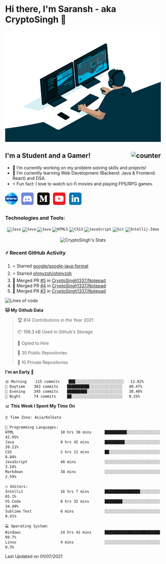 # Hi there, I'm Saransh - aka CryptoSingh 👋

<div align="center">
<img src="https://github.com/CryptoSingh1337/CryptoSingh1337/blob/master/icons/code.gif" height="360px" width="640px" alt="gif"/>
</div>

## I'm a Student and a Gamer!<img src="https://komarev.com/ghpvc/?username=cryptosingh1337" alt="counter" align="right"/>

- 🔭 I’m currently working on my problem solving skills and projects!
- 🌱 I’m currently learning Web Development (Backend: Java & Frontend: React) and DSA.
- ⚡ Fun fact: I love to watch sci-fi movies and playing FPS/RPG games.

<a href="https://cryptosingh1337.github.io/" target="_blank"><img alt="website" height="40px" width="40px" src="./icons/world-wide-web.svg"/></a>&nbsp;&nbsp;
<a href="https://discord.gg/6efHuzv" target="_blank"><img alt="discord" height="40px" width="40px" src="https://raw.githubusercontent.com/edent/SuperTinyIcons/master/images/svg/discord.svg"/></a>&nbsp;&nbsp;
<a href="https://cryptosingh1337.medium.com/" target="_blank"><img alt="Medium" height="40px" width="40px" src="https://raw.githubusercontent.com/edent/SuperTinyIcons/master/images/svg/medium.svg"/></a>&nbsp;&nbsp;
<a href="https://www.youtube.com/cryptosingh" target="_blank"><img alt="youtube" height="40px" width="40px" src="https://raw.githubusercontent.com/edent/SuperTinyIcons/master/images/svg/youtube.svg"/></a>&nbsp;&nbsp;
<a href="https://www.linkedin.com/in/saransh-kumar-2k19/" target="_blank"><img alt="linkedin" height="40px" width="40px" src="https://raw.githubusercontent.com/edent/SuperTinyIcons/master/images/svg/linkedin.svg"/></a>

##

### Technologies and Tools:

<div align="center">
<code><img alt="Java" height="40px" width="40px" src="https://raw.githubusercontent.com/tomchen/stack-icons/master/logos/java.svg" title="Java"/></code>
<code><img alt="Java" height="40px" width="40px" src="https://raw.githubusercontent.com/tomchen/stack-icons/master/logos/spring.svg" title="Spring"/></code>
<code><img alt="Java" height="40px" width="40px" src="https://raw.githubusercontent.com/tomchen/stack-icons/master/logos/hibernate.svg" title="Hibernate"/></code>
<code><img alt="HTML5" height="40px" width="40px" src="https://raw.githubusercontent.com/tomchen/stack-icons/master/logos/html-5.svg" title="HTML5"/></code>
<code><img alt="CSS3" height="40px" width="40px" src="https://raw.githubusercontent.com/tomchen/stack-icons/master/logos/css-3.svg" title="CSS3"/></code>
<code><img alt="JavaScript" height="40px" width="40px" src="https://raw.githubusercontent.com/tomchen/stack-icons/master/logos/bootstrap.svg" title="Bootstrap"/></code>
<code><img alt="Git" height="40px" width="40px" src="https://raw.githubusercontent.com/tomchen/stack-icons/master/logos/git-icon.svg" title="Git"/></code>
<code><img alt="Intellij-Idea" height="40px" width="40px" src="https://raw.githubusercontent.com/tomchen/stack-icons/master/logos/intellij-idea.svg" title="Intellij-IDEA"/></code>
</div>
<br>
<div align="center">
<img  alt="CryptoSingh's Stats" src="https://github-readme-stats.vercel.app/api?username=CryptoSingh1337&show_icons=true&bg_color=FFFFFF&title_color=003140&icon_color=003140&text_color=0486AA" title="Stats"/>
</div>

### ⚡ Recent GitHub Activity

<!--RECENT_ACTIVITY:start-->
1. ⭐ Starred [google/google-java-format](https://github.com/google/google-java-format)
2. ⭐ Starred [ohmyzsh/ohmyzsh](https://github.com/ohmyzsh/ohmyzsh)
3. 🎉 Merged PR [#5](https://github.com/CryptoSingh1337/Notepad/pull/5) in [CryptoSingh1337/Notepad](https://github.com/CryptoSingh1337/Notepad)
4. 🎉 Merged PR [#4](https://github.com/CryptoSingh1337/Notepad/pull/4) in [CryptoSingh1337/Notepad](https://github.com/CryptoSingh1337/Notepad)
5. 🎉 Merged PR [#3](https://github.com/CryptoSingh1337/Notepad/pull/3) in [CryptoSingh1337/Notepad](https://github.com/CryptoSingh1337/Notepad)
<!--RECENT_ACTIVITY:end-->


<!--START_SECTION:waka-->
![Lines of code](https://img.shields.io/badge/From%20Hello%20World%20I%27ve%20Written-402546%20lines%20of%20code-blue)

**🐱 My Github Data** 

> 🏆 814 Contributions in the Year 2021
 > 
> 📦 198.3 kB Used in Github's Storage 
 > 
> 💼 Opted to Hire
 > 
> 📜 30 Public Repositories 
 > 
> 🔑 10 Private Repositories  
 > 
**I'm an Early 🐤** 

```text
🌞 Morning    115 commits    ███░░░░░░░░░░░░░░░░░░░░░░   12.82% 
🌆 Daytime    363 commits    ██████████░░░░░░░░░░░░░░░   40.47% 
🌃 Evening    345 commits    █████████░░░░░░░░░░░░░░░░   38.46% 
🌙 Night      74 commits     ██░░░░░░░░░░░░░░░░░░░░░░░   8.25%

```


📊 **This Week I Spent My Time On** 

```text
⌚︎ Time Zone: Asia/Kolkata

💬 Programming Languages: 
HTML                     10 hrs 38 mins      ██████████░░░░░░░░░░░░░░░   42.95% 
Java                     9 hrs 42 mins       █████████░░░░░░░░░░░░░░░░   39.21% 
CSS                      2 hrs 11 mins       ██░░░░░░░░░░░░░░░░░░░░░░░   8.84% 
JavaScript               48 mins             ░░░░░░░░░░░░░░░░░░░░░░░░░   3.24% 
Markdown                 38 mins             ░░░░░░░░░░░░░░░░░░░░░░░░░   2.59%

🔥 Editors: 
IntelliJ                 16 hrs 7 mins       ████████████████░░░░░░░░░   65.1% 
VS Code                  8 hrs 32 mins       ████████░░░░░░░░░░░░░░░░░   34.49% 
Sublime Text             6 mins              ░░░░░░░░░░░░░░░░░░░░░░░░░   0.41%

💻 Operating System: 
Windows                  24 hrs 42 mins      █████████████████████████   99.7% 
Linux                    4 mins              ░░░░░░░░░░░░░░░░░░░░░░░░░   0.3%

```


 Last Updated on 01/07/2021
<!--END_SECTION:waka-->
